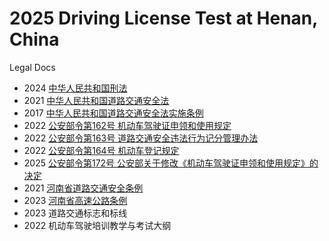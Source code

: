 # 2025 Driving License Test at Henan, China

Legal Docs

 - 2024 [中华人民共和国刑法](Legal-Docs/Criminal-Law.md)
 - 2021 [中华人民共和国道路交通安全法](Legal-Docs/Chinese-Traffic-Safety-Law.md)
 - 2017 [中华人民共和国道路交通安全法实施条例](Legal-Docs/Regulations-for-the-Implementation-of-Chinese-Traffic-Safety-Law.md)
 - 2022 [公安部令第162号 机动车驾驶证申领和使用规定](Legal-Docs/Order-162.md)
 - 2022 [公安部令第163号 道路交通安全违法行为记分管理办法](Legal-Docs/Order-163.md)
 - 2022 [公安部令第164号 机动车登记规定](Legal-Docs/Order-164.md)
 - 2025 [公安部令第172号 公安部关于修改《机动车驾驶证申领和使用规定》的决定](Legal-Docs/Order-172.md)
 - 2021 [河南省道路交通安全条例](Legal-Docs/Henan-Traffic-Safety-Regulations.md)
 - 2023 [河南省高速公路条例](Legal-Docs/Henan-Expressway-Regulations.md)
 - 2023 道路交通标志和标线
 - 2022 机动车驾驶培训教学与考试大纲
